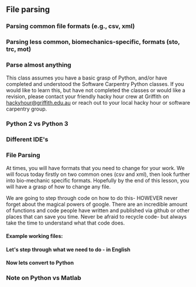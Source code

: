 ## File parsing
### Parsing common file formats (e.g., csv, xml)
### Parsing less common, biomechanics-specific, formats (sto, trc, mot)
### Parse almost anything


This class assumes you have a basic grasp of Python, and/or have completed and understood the Software Carpentry Python classes. If you would like to learn this, but have not completed the classes or would like a revision, please contact your friendly hacky hour crew at Griffith on hackyhour@griffith.edu.au or reach out to your local hacky hour or software carpentry group.

### Python 2 vs Python 3

### Different IDE's

### File Parsing

At times, you will have formats that you need to change for your work. We will focus today firstly on two common ones (csv and xml), then look further into bio-mechanic specific formats. Hopefully by the end of this lesson, you will have a grasp of how to change any file.

We are going to step through code on how to do this- HOWEVER never forget about the magical powers of google. There are an incredible amount of functions and code people have written and published via github or other places that can save you time. Never be afraid to recycle code- but always take the time to understand what that code does.

#### Example working files:


#### Let's step through what we need to do - in English


#### Now lets convert to Python


### Note on Python vs Matlab
